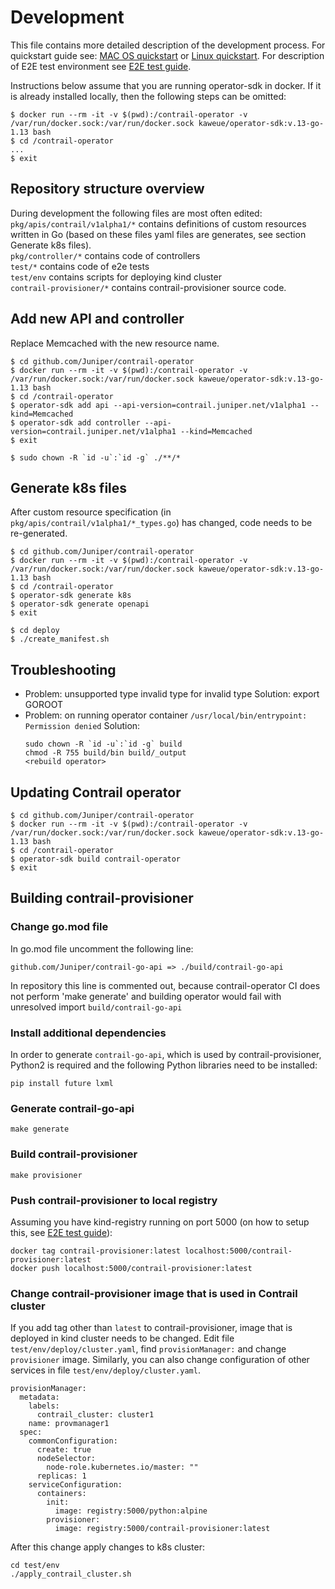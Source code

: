 # Development

This file contains more detailed description of the development process. For quickstart guide see: [MAC OS quickstart](QUICKSTART-MACOS.md) or
[Linux quickstart](QUICKSTART-LINUX.md). For description of E2E test environment see [E2E test guide](test/env/README.md).


Instructions below assume that you are running operator-sdk in docker. If it is already installed locally, then the following steps can be omitted:
```
$ docker run --rm -it -v $(pwd):/contrail-operator -v /var/run/docker.sock:/var/run/docker.sock kaweue/operator-sdk:v.13-go-1.13 bash
$ cd /contrail-operator
...
$ exit
```

## Repository structure overview
During development the following files are most often edited:  
`pkg/apis/contrail/v1alpha1/*` contains definitions of custom resources written in Go (based on these files yaml files are generates, see section Generate k8s files).  
`pkg/controller/*` contains code of controllers  
`test/*` contains code of e2e tests  
`test/env` contains scripts for deploying kind cluster  
`contrail-provisioner/*` contains contrail-provisioner source code.



## Add new API and controller
Replace Memcached with the new resource name.

```
$ cd github.com/Juniper/contrail-operator
$ docker run --rm -it -v $(pwd):/contrail-operator -v /var/run/docker.sock:/var/run/docker.sock kaweue/operator-sdk:v.13-go-1.13 bash
$ cd /contrail-operator
$ operator-sdk add api --api-version=contrail.juniper.net/v1alpha1 --kind=Memcached
$ operator-sdk add controller --api-version=contrail.juniper.net/v1alpha1 --kind=Memcached
$ exit

$ sudo chown -R `id -u`:`id -g` ./**/*
```


## Generate k8s files
After custom resource specification (in `pkg/apis/contrail/v1alpha1/*_types.go`) has changed, code needs to be re-generated.

```
$ cd github.com/Juniper/contrail-operator
$ docker run --rm -it -v $(pwd):/contrail-operator -v /var/run/docker.sock:/var/run/docker.sock kaweue/operator-sdk:v.13-go-1.13 bash
$ cd /contrail-operator
$ operator-sdk generate k8s
$ operator-sdk generate openapi
$ exit

$ cd deploy
$ ./create_manifest.sh
```

## Troubleshooting

* Problem: unsupported type invalid type for invalid type
  Solution: export GOROOT
* Problem: on running operator container `/usr/local/bin/entrypoint: Permission denied`
  Solution:
  ```
  sudo chown -R `id -u`:`id -g` build
  chmod -R 755 build/bin build/_output
  <rebuild operator>
  ```


## Updating Contrail operator
```
$ cd github.com/Juniper/contrail-operator
$ docker run --rm -it -v $(pwd):/contrail-operator -v /var/run/docker.sock:/var/run/docker.sock kaweue/operator-sdk:v.13-go-1.13 bash
$ cd /contrail-operator
$ operator-sdk build contrail-operator
$ exit
```

## Building contrail-provisioner

### Change go.mod file
In go.mod file uncomment the following line:
    
    github.com/Juniper/contrail-go-api => ./build/contrail-go-api
    
In repository this line is commented out, because contrail-operator CI does not perform 'make generate' and building operator would fail with unresolved import `build/contrail-go-api`


### Install additional dependencies
In order to generate `contrail-go-api`, which is used by contrail-provisioner, Python2 is required and the following Python libraries need to be installed:

    pip install future lxml

### Generate contrail-go-api

    make generate

### Build contrail-provisioner

    make provisioner

### Push contrail-provisioner to local registry
Assuming you have kind-registry running on port 5000 (on how to setup this, see
[E2E test guide](test/env/README.md)):
```
docker tag contrail-provisioner:latest localhost:5000/contrail-provisioner:latest
docker push localhost:5000/contrail-provisioner:latest
```
  
### Change contrail-provisioner image that is used in Contrail cluster
If you add tag other than `latest` to contrail-provisioner, image that is deployed in kind cluster needs to be changed. Edit file `test/env/deploy/cluster.yaml`, find `provisionManager:` and change `provisioner` image. Similarly, you can also change configuration of other services in file `test/env/deploy/cluster.yaml`.
```
provisionManager:
  metadata:
    labels:
      contrail_cluster: cluster1
    name: provmanager1
  spec:
    commonConfiguration:
      create: true
      nodeSelector:
        node-role.kubernetes.io/master: ""
      replicas: 1
    serviceConfiguration:
      containers:
        init:
          image: registry:5000/python:alpine
        provisioner:
          image: registry:5000/contrail-provisioner:latest
```
After this change apply changes to k8s cluster:
```
cd test/env
./apply_contrail_cluster.sh
```